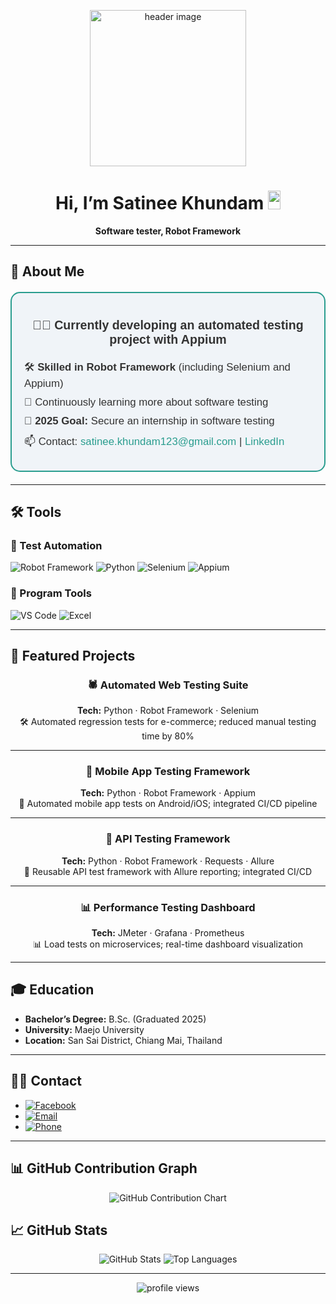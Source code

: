 <!-- Banner / Cover -->
<p align="center">
  <img src="https://scontent.fbkk18-2.fna.fbcdn.net/v/t39.30808-6/462512431_2032119857243736_8897211820029814712_n.jpg?_nc_cat=111&ccb=1-7&_nc_sid=6ee11a&_nc_ohc=3SJFvlKHgdAQ7kNvwHTo6a6&_nc_oc=AdlzZLyydI-z_wp0rkQU7UPlgoluKysBlrSJ2bF1h-Uh1QIf2x1MFOvMVZtCA5uU_KI&_nc_zt=23&_nc_ht=scontent.fbkk18-2.fna&_nc_gid=YfoobAbqtbMyc82GhFtAyg&oh=00_AfZYh4TmU-aFcy0JjOFv_Aek2k9D4YRLEH7RLPwUPqsZCQ&oe=68D8BFA7"
       alt="header image" width="250" height="250" />
</p>

<h1 align="center">
  Hi, I’m Satinee Khundam 
  <img height="30" width="20" 
       src="https://em-content.zobj.net/thumbs/120/apple/354/waving-hand_1f44b.png"/>
</h1>

<p align="center">
  <strong>Software tester, Robot Framework</strong><br/>
</p>

---

## 🚀 About Me
<div style="max-width: 500px; margin: 20px auto; padding: 20px;
            border: 2px solid #2a9d8f; border-radius: 15px;
            font-family: Arial, sans-serif; background-color: #f0f4f8; 
            color: #333; text-align: left;">

  <p style="text-align: center; font-size: 1.4em;">
    🧑‍💻 <strong>Currently developing an automated testing project with Appium</strong>
  </p>

  <p style="font-size: 1.2em; margin: 10px 0;">
    🛠 <strong>Skilled in Robot Framework</strong> (including Selenium and Appium)
  </p>

  <p style="font-size: 1.2em; margin: 10px 0;">
    🌱 Continuously learning more about software testing
  </p>

  <p style="font-size: 1.2em; margin: 10px 0;">
    🎯 <strong>2025 Goal:</strong> Secure an internship in software testing
  </p>

  <p style="font-size: 1.2em; margin: 10px 0;">
    📫 Contact: 
    <a href="mailto:satinee.khundam123@gmail.com" style="color:#2a9d8f; text-decoration:none;">
      satinee.khundam123@gmail.com
    </a> | 
    <a href="https://www.linkedin.com/in/phanupongsuwan88" style="color:#2a9d8f; text-decoration:none;">
      LinkedIn
    </a>
  </p>
</div>

---

## 🛠 Tools

### 🤖 Test Automation
![Robot Framework](https://img.shields.io/badge/Robot%20Framework-FF4088?style=for-the-badge&logo=robotframework&logoColor=white)
![Python](https://img.shields.io/badge/Python-3776AB?style=for-the-badge&logo=python&logoColor=white)
![Selenium](https://img.shields.io/badge/Selenium-43B02A?style=for-the-badge&logo=selenium&logoColor=white)
![Appium](https://img.shields.io/badge/Appium-3D99F0?style=for-the-badge&logo=appium&logoColor=white)

### 🧰 Program Tools
![VS Code](https://img.shields.io/badge/VS%20Code-007ACC?style=for-the-badge&logo=visualstudiocode&logoColor=white)
![Excel](https://img.shields.io/badge/Microsoft%20Excel-217346?style=for-the-badge&logo=microsoftexcel&logoColor=white)

---

## 📌 Featured Projects
<div align="center">

### 🕷️ Automated Web Testing Suite  
**Tech:** Python · Robot Framework · Selenium  
🛠 Automated regression tests for e-commerce; reduced manual testing time by 80%  

---

### 📱 Mobile App Testing Framework  
**Tech:** Python · Robot Framework · Appium  
📱 Automated mobile app tests on Android/iOS; integrated CI/CD pipeline  

---

### 🔗 API Testing Framework  
**Tech:** Python · Robot Framework · Requests · Allure  
🔗 Reusable API test framework with Allure reporting; integrated CI/CD  

---

### 📊 Performance Testing Dashboard  
**Tech:** JMeter · Grafana · Prometheus  
📊 Load tests on microservices; real-time dashboard visualization  

</div>

---

## 🎓 Education
- **Bachelor’s Degree:** B.Sc. (Graduated 2025)  
- **University:** Maejo University  
- **Location:** San Sai District, Chiang Mai, Thailand  

---

## ✍🏻 Contact
- [![Facebook](https://img.shields.io/badge/Facebook-1877F2?logo=facebook&logoColor=white)](https://www.facebook.com/satinee.khundam.2024)  
- [![Email](https://img.shields.io/badge/Email-D14836?logo=gmail&logoColor=white)](mailto:satinee.khundam123@gmail.com)  
- [![Phone](https://img.shields.io/badge/Phone-25D366?logo=whatsapp&logoColor=white)](tel:0612517835)  

---

## 📊 GitHub Contribution Graph
<div align="center">
  <img src="https://ghchart.rshah.org/satinee1234" alt="GitHub Contribution Chart" />
</div>

## 📈 GitHub Stats
<div align="center">
  <img src="https://github-readme-stats.vercel.app/api?username=satinee1234&show_icons=true&count_private=true&hide_border=true" alt="GitHub Stats">
  <img src="https://github-readme-stats.vercel.app/api/top-langs/?username=satinee1234&layout=compact&hide_border=true" alt="Top Languages">
</div>

---

<p align="center">
  <img src="https://komarev.com/ghpvc/?username=satinee1234&style=flat-square" alt="profile views"/>
</p>
